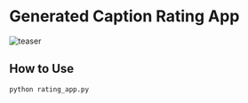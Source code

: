 # Generated Caption Rating App

![teaser](rating_app.jpg)


## How to Use

```
python rating_app.py
```
